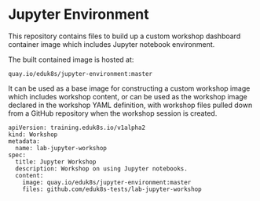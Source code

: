 Jupyter Environment
===================

This repository contains files to build up a custom workshop dashboard
container image which includes Jupyter notebook environment.

The built contained image is hosted at:

```
quay.io/eduk8s/jupyter-environment:master
```

It can be used as a base image for constructing a custom workshop image
which includes workshop content, or can be used as the workshop image
declared in the workshop YAML definition, with workshop files pulled down
from a GitHub repository when the workshop session is created.

```
apiVersion: training.eduk8s.io/v1alpha2
kind: Workshop
metadata:
  name: lab-jupyter-workshop
spec:
  title: Jupyter Workshop
  description: Workshop on using Jupyter notebooks.
  content:
    image: quay.io/eduk8s/jupyter-environment:master
    files: github.com/eduk8s-tests/lab-jupyter-workshop
```
